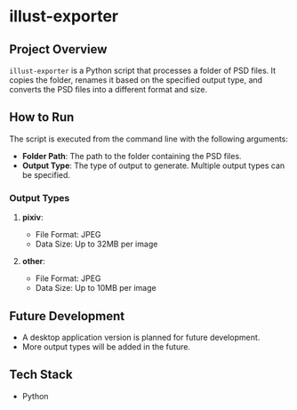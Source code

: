 # illust-exporter

## Project Overview

`illust-exporter` is a Python script that processes a folder of PSD files. It copies the folder, renames it based on the specified output type, and converts the PSD files into a different format and size.

## How to Run

The script is executed from the command line with the following arguments:

- **Folder Path**: The path to the folder containing the PSD files.
- **Output Type**: The type of output to generate. Multiple output types can be specified.

### Output Types

1.  **pixiv**:
    -   File Format: JPEG
    -   Data Size: Up to 32MB per image

2.  **other**:
    -   File Format: JPEG
    -   Data Size: Up to 10MB per image

## Future Development

-   A desktop application version is planned for future development.
-   More output types will be added in the future.

## Tech Stack

-   Python
